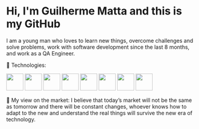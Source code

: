 # Hi, I'm Guilherme Matta and this is my GitHub 

I am a young man who loves to learn new things, overcome challenges and solve problems, work with software development since the last 8 months, and work as a QA Engineer.

🚀 Technologies:

 <img width="45px" height="45px" src="https://cdn.jsdelivr.net/gh/devicons/devicon/icons/react/react-original.svg" /> <img  width="45px" height="45px" src="https://cdn.jsdelivr.net/gh/devicons/devicon/icons/nodejs/nodejs-plain-wordmark.svg" /> <img  width="45px" height="45px" src="https://cdn.jsdelivr.net/gh/devicons/devicon/icons/html5/html5-original-wordmark.svg" /> <img width="45px" height="45px" src="https://cdn.jsdelivr.net/gh/devicons/devicon/icons/css3/css3-original-wordmark.svg" /> <img width="45px" height="45px" src="https://cdn.jsdelivr.net/gh/devicons/devicon/icons/javascript/javascript-original.svg" />
 <img width="45px" height="45px" src="https://cdn.jsdelivr.net/gh/devicons/devicon/icons/graphql/graphql-plain-wordmark.svg" />
 <img width="45px" height="45px" src="https://cdn.jsdelivr.net/gh/devicons/devicon/icons/typescript/typescript-original.svg" />
 <img width="45px" height="45px" src="https://cdn.jsdelivr.net/gh/devicons/devicon/icons/postgresql/postgresql-original-wordmark.svg" />
          
          

💬 My view on the market:
I believe that today’s market will not be the same as tomorrow and there will be constant changes, whoever knows how to adapt to the new and understand the real things will survive the new era of technology.

